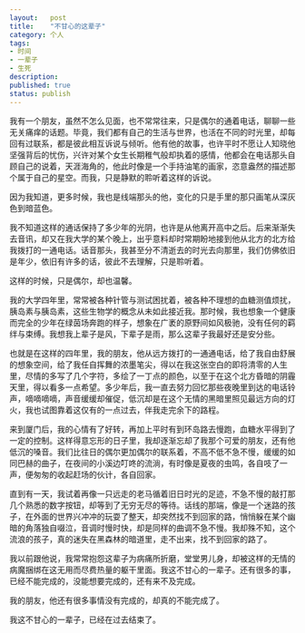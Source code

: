 ```yaml
---
layout:   post
title:    "不甘心的这辈子"
category: 个人                                  
tags:     
- 时间  
- 一辈子
- 生死
description: 
published: true
status: publish
---
```

 
我有一个朋友，虽然不怎么见面，也不常常往来，只是偶尔的通着电话，聊聊一些无关痛痒的话题。毕竟，我们都有自己的生活与世界，也活在不同的时光里，却每回有过联系，都是彼此相互诉说与倾听。他有他的故事，也许平时不愿让人知晓他坚强背后的忧伤，兴许对某个女生长期稚气般却执着的感情，他都会在电话那头自顾自己的说着，天涯海角的，他此时像是一个手持油笔的画家，恣意盎然的描述那个属于自己的星空。而我，只是静默的聆听着这样的诉说。
 
因为我知道，更多时候，我也是线端那头的他，变化的只是手里的那只画笔从深灰色到暗蓝色。
 
<!-- more -->
 
我不知道这样的通话保持了多少年的光阴，也许是从他离开高中之后。后来渐渐失去音讯，却又在我大学的某个晚上，出乎意料却时常期盼地接到他从北方的北方给我拨打的一通电话。话音那头，我甚至分不清逝去的时光去向那里，我们仿佛依旧是年少，依旧有许多的话，彼此不去理解，只是聆听着。
 
这样的时候，只是偶尔，却也温馨。
 
我的大学四年里，常常被各种针管与测试困扰着，被各种不理想的血糖测值烦扰，胰岛素与胰岛素，这些生物学的概念从未如此接近我。那时候，我也想象一个健康而完全的少年在绿茵场奔跑的样子，想象在广袤的原野间如风极驰，没有任何的羁绊与束缚。我想我上辈子是风，下辈子是雨，那么这辈子我最好还是安分些。
 
也就是在这样的四年里，我的朋友，他从远方拨打的一通通电话，给了我自由舒展的想象空间，给了我任自挥舞的浓墨笔尖，得以在我这张空白的即将清零的人生里，尽情的多写了几个字符，多绘了一丁点的颜色，以至于在这个北方昏暗的阴霾天里，得以看多一点希望。多少年后，我一直去努力回忆那些夜晚里到达的电话铃声，嘀嘀嘀嘀，声音缓缓却催促，低沉却是在这个无情的黑暗里照见最远方向的灯火，我也试图靠着这仅有的一点过去，伴我走完余下的路程。
 
来到厦门后，我的心情有了好转，再加上平时有到环岛路去慢跑，血糖水平得到了一定的控制。这样得意忘形的日子里，我却逐渐忘却了我那个可爱的朋友，还有他低沉的嗓音。我们比往日的偶尔更加偶尔的联系着，不高不低不急不慢，缓缓的如同巴赫的曲子，在夜间的小溪边叮咚的流淌，有时像是夏夜的虫鸣，各自吱了一声，便匆匆的收起赶场的伙计，各自回家。
 
直到有一天，我试着再像一只远走的老马循着旧日时光的足迹，不急不慢的敲打那几个熟悉的数字按钮，却等到了无穷无尽的等待。话线的那端，像是一个迷路的孩子，在外面的世界兴冲冲的玩耍了整天，却突然找不到回家的路，悄悄躲在某个幽暗的角落独自啜泣，音调时慢时快，却是同样的曲调不急不慢。我却殊不知，这个流浪的孩子，真的迷失在黑森林的暗道里，走不出来，找不到回家的路了。
 
我以前跟他说，我常常抱怨这辈子为病痛所折磨，堂堂男儿身，却被这样的无情的病魔捆绑在这无用而尽费热量的躯干里面。我这不甘心的一辈子。还有很多的事，已经不能完成的，没能想要完成的，还有来不及完成。
 
我的朋友，他还有很多事情没有完成的，却真的不能完成了。
 
我这不甘心的一辈子，已经在过去结束了。
 
 
 
 
 
 
 
 
 
